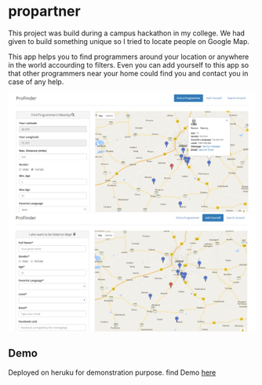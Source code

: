 # propartner

This project was build during a campus hackathon in my college. We had given to build something unique so I tried to locate people on Google Map. 

This app helps you to find programmers around your location or anywhere in the world accourding to filters. Even you can add yourself to this app so that other programmers near your home could find you and contact you in case of any help.

<img src="screenshots/find.png" alt="screenshot"/>
<img src="screenshots/add.png" alt="screenshot"/>

<h2>Demo</h2>
Deployed on heruku for demonstration purpose. find Demo <a href="https://propartner.herokuapp.com/" target="_blank">here</a>



